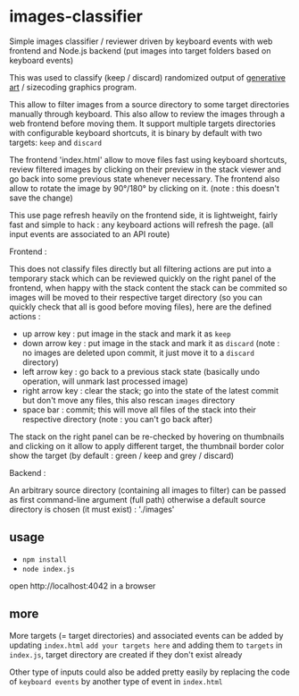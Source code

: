 # images-classifier

Simple images classifier / reviewer driven by keyboard events with web frontend and Node.js backend (put images into target folders based on keyboard events)

This was used to classify (keep / discard) randomized output of [generative art](https://www.onirom.fr/ica.html) / sizecoding graphics program.

This allow to filter images from a source directory to some target directories manually through keyboard. This also allow to review the images through a web frontend before moving them.
It support multiple targets directories with configurable keyboard shortcuts, it is binary by default with two targets: `keep` and `discard`

The frontend 'index.html' allow to move files fast using keyboard shortcuts, review filtered images by clicking on their preview in the stack viewer and go back into some previous state whenever necessary.
The frontend also allow to rotate the image by 90°/180° by clicking on it. (note : this doesn't save the change)

This use page refresh heavily on the frontend side, it is lightweight, fairly fast and simple to hack : any keyboard actions will refresh the page. (all input events are associated to an API route)

Frontend : 

This does not classify files directly but all filtering actions are put into a temporary stack which can be reviewed quickly on the right panel of the frontend, when happy with the stack content the stack can be commited so images will be moved to their respective target directory (so you can quickly check that all is good before moving files), here are the defined actions :

* up arrow key : put image in the stack and mark it as `keep`
* down arrow key : put image in the stack and mark it as `discard` (note : no images are deleted upon commit, it just move it to a `discard` directory)
* left arrow key : go back to a previous stack state (basically undo operation, will unmark last processed image)
* right arrow key : clear the stack; go into the state of the latest commit but don't move any files, this also rescan `images` directory
* space bar : commit; this will move all files of the stack into their respective directory (note : you can't go back after)

The stack on the right panel can be re-checked by hovering on thumbnails and clicking on it allow to apply different target, the thumbnail border color show the target (by default : green / keep and grey / discard)

Backend :

An arbitrary source directory (containing all images to filter) can be passed as first command-line argument (full path) otherwise a default source directory is chosen (it must exist) : './images'

## usage

* `npm install`
* `node index.js`

open http://localhost:4042 in a browser

## more

More targets (= target directories) and associated events can be added by updating `index.html` `add your targets here` and adding them to `targets` in `index.js`, target directory are created if they don't exist already

Other type of inputs could also be added pretty easily by replacing the code of `keyboard events` by another type of event in `index.html`